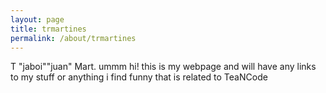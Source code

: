 ```yaml
---
layout: page
title: trmartines
permalink: /about/trmartines
---
```


T "jaboi""juan" Mart. ummm hi! this is my webpage and will have any links to my stuff or anything i find funny that is related to TeaNCode
